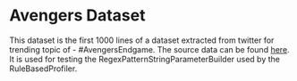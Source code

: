 # Avengers Dataset
This dataset is the first 1000 lines of a dataset extracted from twitter for trending topic of - #AvengersEndgame. The source data can be found [here](https://www.kaggle.com/kavita5/twitter-dataset-avengersendgame). It is used for testing the RegexPatternStringParameterBuilder used by the RuleBasedProfiler.
